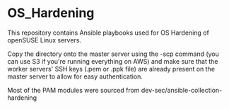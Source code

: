 # OS_Hardening
This repository contains Ansible playbooks used for OS Hardening of openSUSE Linux servers.  

Copy the directory onto the master server using the -scp command (you can use S3 if you're running everything on AWS) and make sure that the worker servers' SSH keys (.pem or .ppk file) are already present on the master server to allow for easy authentication.  
  
Most of the PAM modules were sourced from dev-sec/ansible-collection-hardening 
